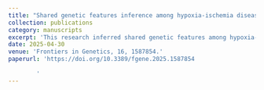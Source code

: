 ```yaml
---
title: "Shared genetic features inference among hypoxia-ischemia diseases in the presence of heterogenous omics data based on a novel risk assessment method."
collection: publications
category: manuscripts
excerpt: 'This research inferred shared genetic features among hypoxia-ischemia diseases by analyzing heterogeneous omics data using a novel risk assessment method. (CRediT: Formal Analysis)'
date: 2025-04-30
venue: 'Frontiers in Genetics, 16, 1587854.'
paperurl: 'https://doi.org/10.3389/fgene.2025.1587854
        
        '
---
```

